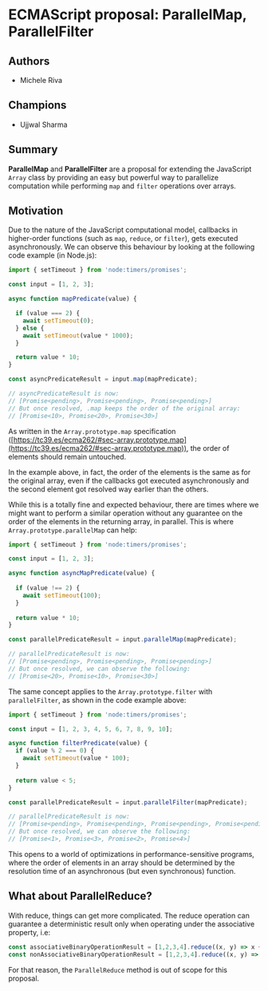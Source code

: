 # ECMAScript proposal: ParallelMap, ParallelFilter

## Authors

- Michele Riva

## Champions

- Ujjwal Sharma

## Summary

**ParallelMap** and **ParallelFilter** are a proposal for extending the JavaScript `Array` class by providing an easy but powerful way to parallelize computation while performing `map` and `filter` operations over arrays.

## Motivation

Due to the nature of the JavaScript computational model, callbacks in higher-order functions (such as `map`, `reduce`, or `filter`), gets executed asynchronously. We can observe this behaviour by looking at the following code example (in Node.js):

```js
import { setTimeout } from 'node:timers/promises';

const input = [1, 2, 3];

async function mapPredicate(value) {

  if (value === 2) {
    await setTimeout(0);
  } else {
    await setTimeout(value * 1000);
  }

  return value * 10;
}

const asyncPredicateResult = input.map(mapPredicate);

// asyncPredicateResult is now:
// [Promise<pending>, Promise<pending>, Promise<pending>]
// But once resolved, .map keeps the order of the original array:
// [Promise<10>, Promise<20>, Promise<30>]
```

As written in the `Array.prototype.map` specification ([https://tc39.es/ecma262/#sec-array.prototype.map](https://tc39.es/ecma262/#sec-array.prototype.map)), the order of elements should remain untouched.

In the example above, in fact, the order of the elements is the same as for the original array, even if the callbacks got executed asynchronously and the second element got resolved way earlier than the others.

While this is a totally fine and expected behaviour, there are times where we might want to perform a similar operation without any guarantee on the order of the elements in the returning array, in parallel. This is where `Array.prototype.parallelMap` can help:


```js
import { setTimeout } from 'node:timers/promises';

const input = [1, 2, 3];

async function asyncMapPredicate(value) {
  
  if (value !== 2) {
    await setTimeout(100);
  }
  
  return value * 10;
}

const parallelPredicateResult = input.parallelMap(mapPredicate);

// parallelPredicateResult is now:
// [Promise<pending>, Promise<pending>, Promise<pending>]
// But once resolved, we can observe the following:
// [Promise<20>, Promise<10>, Promise<30>]
```

The same concept applies to the `Array.prototype.filter` with `parallelFilter`, as shown in the code example above:

```js
import { setTimeout } from 'node:timers/promises';

const input = [1, 2, 3, 4, 5, 6, 7, 8, 9, 10];

async function filterPredicate(value) {
  if (value % 2 === 0) {
    await setTimeout(value * 100);
  }
  
  return value < 5;
}

const parallelPredicateResult = input.parallelFilter(mapPredicate);

// parallelPredicateResult is now:
// [Promise<pending>, Promise<pending>, Promise<pending>, Promise<pending>, Promise<pending>]
// But once resolved, we can observe the following:
// [Promise<1>, Promise<3>, Promise<2>, Promise<4>]
```

This opens to a world of optimizations in performance-sensitive programs, where the order of elements in an array should be determined by the resolution time of an asynchronous (but even synchronous) function.

## What about ParallelReduce?

With reduce, things can get more complicated. The reduce operation can guarantee a deterministic result only when operating under the associative property, i.e:

```js
const associativeBinaryOperationResult = [1,2,3,4].reduce((x, y) => x + y); // Will always output 10
const nonAssociativeBinaryOperationResult = [1,2,3,4].reduce((x, y) => x / y); // Result may change depending on callback execution order
```

For that reason, the `ParallelReduce` method is out of scope for this proposal.
